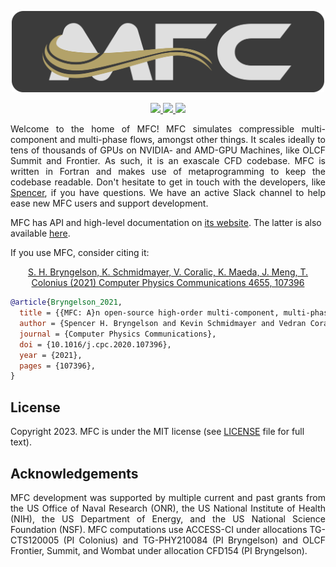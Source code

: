 <p align="center">
  <a href="http://mflowcode.github.io/">
    <img src="docs/res/readme.png" alt="MFC Banner" width="500"/>
  </a>
</p>

<p align="center">
  <a href="http://dx.doi.org/10.1016/j.cpc.2020.107396">
    <img src="https://zenodo.org/badge/doi/10.1016/j.cpc.2020.107396.svg" />
  </a>
  <a href="https://github.com/MFlowCode/MFC/actions">
    <img src="https://github.com/MFlowCode/MFC/actions/workflows/test.yml/badge.svg" />
  </a>
  <a href="https://lbesson.mit-license.org/">
    <img src="https://img.shields.io/badge/License-MIT-blue.svg" />
  </a>
</p>

<p align="justify">
  Welcome to the home of MFC!
  MFC simulates compressible multi-component and multi-phase flows, amongst other things. 
  It scales ideally to tens of thousands of GPUs on NVIDIA- and AMD-GPU Machines, like OLCF Summit and Frontier.
  As such, it is an exascale CFD codebase.
  MFC is written in Fortran and makes use of metaprogramming to keep the codebase readable.
  Don't hesitate to get in touch with the developers, like <a href="mailto:shb@gatech.edu">Spencer</a>, if you have questions.
  We have an active Slack channel to help ease new MFC users and support development.

  MFC has API and high-level documentation on [its website](https://mflowcode.github.io/).
  The latter is also available [here](docs/documentation/readme.md).
</p>

If you use MFC, consider citing it:

<p align="center">
  <a href="https://doi.org/10.1016/j.cpc.2020.107396">
    S. H. Bryngelson, K. Schmidmayer, V. Coralic, K. Maeda, J. Meng, T. Colonius (2021) Computer Physics Communications 4655, 107396
  </a>
</p>

```bibtex
@article{Bryngelson_2021,
  title = {{MFC: A}n open-source high-order multi-component, multi-phase, and multi-scale compressible flow solver},
  author = {Spencer H. Bryngelson and Kevin Schmidmayer and Vedran Coralic and Jomela C. Meng and Kazuki Maeda and Tim Colonius},
  journal = {Computer Physics Communications},
  doi = {10.1016/j.cpc.2020.107396},
  year = {2021},
  pages = {107396},
}
```

## License
 
Copyright 2023.
MFC is under the MIT license (see [LICENSE](LICENSE) file for full text).

## Acknowledgements
 
<p align="justify">
  MFC development was supported by multiple current and past grants from the US Office of Naval Research (ONR), the US National Institute of Health (NIH), the US Department of Energy, and the US National Science Foundation (NSF).
  MFC computations use ACCESS-CI under allocations TG-CTS120005 (PI Colonius) and TG-PHY210084 (PI Bryngelson) and OLCF Frontier, Summit, and Wombat under allocation CFD154 (PI Bryngelson).
</p>
